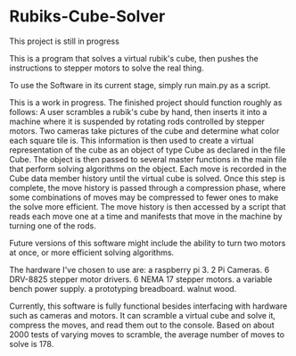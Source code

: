 # Rubiks-Cube-Solver
This project is still in progress

This is a program that solves a virtual rubik's cube, then pushes the instructions to stepper motors to solve the real thing.

To use the Software in its current stage, simply run main.py as a script.

This is a work in progress. The finished project should function roughly as follows: A user scrambles a rubik's cube by hand, then inserts it into a machine where it is suspended by rotating rods controlled by stepper motors. Two cameras take pictures of the cube and determine what color each square tile is. This information is then used to create a virtual representation of the cube as an object of type Cube as declared in the file Cube. The object is then passed to several master functions in the main file that perform solving algorithms on the object. Each move is recorded in the Cube data member history until the virtual cube is solved. Once this step is complete, the move history is passed through a compression phase, where some combinations of moves may be compressed to fewer ones to make the solve more efficient. The move history is then accessed by a script that reads each move one at a time and manifests that move in the machine by turning one of the rods.

Future versions of this software might include the ability to turn two motors at once, or more efficient solving algorithms.

The hardware I've chosen to use are:
a raspberry pi 3.
2 Pi Cameras.
6 DRV-8825 stepper motor drivers.
6 NEMA 17 stepper motors.
a variable bench power supply.
a prototyping breadboard.
walnut wood.

Currently, this software is fully functional besides interfacing with hardware such as cameras and motors. It can scramble a virtual cube and solve it, compress the moves, and read them out to the console. Based on about 2000 tests of varying moves to scramble, the average number of moves to solve is 178.

